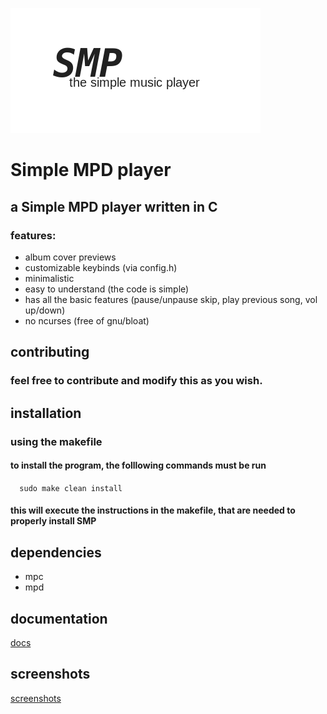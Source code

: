 ![Alt text](src/smp.png?raw=true "Simple Music Player")
# Simple MPD player
## a Simple MPD player written in C

### features:
- album cover previews
- customizable keybinds (via config.h)
- minimalistic
- easy to understand (the code is simple)
- has all the basic features (pause/unpause skip, play previous song, vol up/down)
- no ncurses (free of gnu/bloat)

## contributing
### feel free to contribute and modify this as you wish.

## installation
### using the makefile 
#### to install the program, the folllowing commands must be run
```  sudo make clean install```
#### this will execute the instructions in the makefile, that are needed to properly install SMP
## dependencies
- mpc
- mpd

## documentation
[docs](KEYBINDS.md)

## screenshots 
[screenshots](SCREENSHOTS.md)
